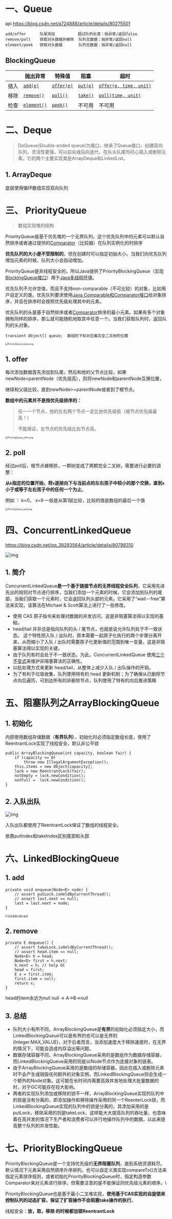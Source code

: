 # 一、Queue

api   https://blog.csdn.net/a724888/article/details/80275501

```
add/offer      队尾添加          超过队列长度：抛异常/返回false
remove/poll    获取对头数据并移除  队列无数据：抛异常/返回null
element/peek   获取对头数据       队列无数据：抛异常/返回null
```

## BlockingQueue

|      | 抛出异常                                                     | 特殊值                                                       | 阻塞                                                         | 超时                                                         |
| ---- | ------------------------------------------------------------ | ------------------------------------------------------------ | ------------------------------------------------------------ | ------------------------------------------------------------ |
| 插入 | [`add(e)`](https://blog.csdn.net/wei_ya_wen/article/details/19344939) | [`offer(e)`](https://blog.csdn.net/wei_ya_wen/article/details/19344939) | [`put(e)`](https://blog.csdn.net/wei_ya_wen/article/details/19344939) | [`offer(e, time, unit)`](https://blog.csdn.net/wei_ya_wen/article/details/19344939) |
| 移除 | [`remove()`](https://blog.csdn.net/wei_ya_wen/article/details/19344939) | [`poll()`](https://blog.csdn.net/wei_ya_wen/article/details/19344939) | [`take()`](https://blog.csdn.net/wei_ya_wen/article/details/19344939) | [`poll(time, unit)`](https://blog.csdn.net/wei_ya_wen/article/details/19344939) |
| 检查 | [`element()`](https://blog.csdn.net/wei_ya_wen/article/details/19344939) | [`peek()`](https://blog.csdn.net/wei_ya_wen/article/details/19344939) | 不可用                                                       | 不可用                                                       |



# 二、Deque

> DeQueue(Double-ended queue)为接口，继承了Queue接口，创建双向队列，灵活性更强，可以前向或后向迭代，在队头队尾均可心插入或删除元素。它的两个主要实现类是ArrayDeque和LinkedList。

## 1. ArrayDeque

底层使用循环数组实现双向队列

# 三、 PriorityQueue

> 数组实现堆的结构

PriorityQueue是基于优先堆的一个无界队列，这个优先队列中的元素可以默认自然排序或者通过提供的[Comparator](http://www.journaldev.com/780/java-comparable-and-comparator-example-to-sort-objects)（比较器）在队列实例化的时排序

**优先队列的大小是不受限制的**，但在创建时可以指定初始大小。当我们向优先队列增加元素的时候，队列大小会自动增加。

PriorityQueue是非线程安全的，所以Java提供了PriorityBlockingQueue（实现[BlockingQueue接口](http://www.journaldev.com/1034/java-blockingqueue-example-implementing-producer-consumer-problem)）用于[Java多线程环境](http://www.journaldev.com/1079/java-thread-tutorial)。

优先队列不允许空值，而且不支持non-comparable（不可比较）的对象，比如用户自定义的类。优先队列要求使用[Java Comparable和Comparator接口](http://www.journaldev.com/780/java-comparable-and-comparator-example-to-sort-objects)给对象排序，并且在排序时会按照优先级处理其中的元素。

优先队列的头是基于自然排序或者[Comparator](http://www.journaldev.com/780/java-comparable-and-comparator-example-to-sort-objects)排序的最小元素。如果有多个对象拥有同样的排序，那么就可能随机地取其中任意一个。当我们获取队列时，返回队列的头对象。



```
transient Object[] queue;  数组的下标对应着完全二叉树的位置
```

<img src="D:\myself\springboot-example\文档\typora\images\queue01.png" alt="PriorityQueue_base.png" style="zoom:50%;" />

## 1. offer

每次添加数据首先添加到队尾，然后和他的父节点比较，如果newNode<parentNode（优先级高），则将newNode和parentNode互换位置，

继续和父级比较，直到newNode>=parentNode或者到了根节点。

**数组中的元素并不是按优先级排序的：**

>任一一个节点，他的左右两个节点一定比他优先级低（根节点优先级最高！）
>
>不能保证，左节点的优先级比右节点高。



<img src="D:\myself\springboot-example\文档\typora\images\queue02.png" alt="PriorityQueue_offer.png" style="zoom:50%;" />

## 2. poll

经过poll后，根节点被移除，一颗树变成了两颗完全二叉树，需要进行必要的调整：

**从`k`指定的位置开始，将`x`逐层向下与当前点的左右孩子中较小的那个交换，直到`x`小于或等于左右孩子中的任何一个为止**。

例如 ： k=0， x=9 一般是从第1层比较，比较的值是数组的最后一个值



<img src="D:\myself\springboot-example\文档\typora\images\queue03.png" alt="PriorityQueue_poll.png" style="zoom:50%;" />



#  四、ConcurrentLinkedQueue

https://blog.csdn.net/qq_38293564/article/details/80798310

![img](D:\myself\springboot-example\文档\typora\images\queue05.png)

## 1. 简介

ConcurrentLinkedQueue**是一个基于链接节点的无界线程安全队列**，它采用先进先出的规则对节点进行排序，当我们添加一个元素的时候，它会添加到队列的尾部，当我们获取一个元素时，它会返回队列头部的元素。它采用了“wait－free”算法来实现，该算法在Michael & Scott算法上进行了一些修改。

- 使用 CAS 原子指令来处理对数据的并发访问，这是非阻塞算法得以实现的基础。
- head/tail 并非总是指向队列的头 / 尾节点，也就是说允许队列处于不一致状态。 这个特性把入队 / 出队时，原本需要一起原子化执行的两个步骤分离开来，从而缩小了入队 / 出队时需要原子化更新值的范围到唯一变量。这是非阻塞算法得以实现的关键。
- 由于队列有时会处于不一致状态。为此，ConcurrentLinkedQueue 使用[三个不变式](https://www.ibm.com/developerworks/cn/java/j-lo-concurrent/index.html)来维护非阻塞算法的正确性。
- 以批处理方式来更新 head/tail，从整体上减少入队 / 出队操作的开销。
- 为了有利于垃圾收集，队列使用特有的 head 更新机制；为了确保从已删除节点向后遍历，可到达所有的非删除节点，队列使用了特有的向后推进策略

# 五、阻塞队列之ArrayBlockingQueue

## 1. 初始化

内部使用数组存储数据（**有界队列**），初始化时必须指定数组长度，使用了ReentrantLock实现了线程安全，默认非公平锁

```
public ArrayBlockingQueue(int capacity, boolean fair) {
    if (capacity <= 0)
        throw new IllegalArgumentException();
    this.items = new Object[capacity];
    lock = new ReentrantLock(fair);
    notEmpty = lock.newCondition();
    notFull =  lock.newCondition();
}
```

## 2. 入队出队

![img](D:\myself\springboot-example\文档\typora\images\queue06.png)



入队出队都使用了ReentrantLock保证了数组的线程安全。

依靠putIndex和takeIndex区别尾部和头部

# 六、LinkedBlockingQueue

## 1. add

```
private void enqueue(Node<E> node) {
    // assert putLock.isHeldByCurrentThread();
    // assert last.next == null;
    last = last.next = node;
}
```

<img src="D:\myself\springboot-example\文档\typora\images\queue07.png" alt="在这里插入图片描述" style="zoom:50%;" />

## 2. remove

```
private E dequeue() {
    // assert takeLock.isHeldByCurrentThread();
    // assert head.item == null;
    Node<E> h = head;
    Node<E> first = h.next;
    h.next = h; // help GC
    head = first;
    E x = first.item;
    first.item = null;
    return x;
}
```

head的item永远为null    null -> A->B->null

## 3. 总结

- 队列大小有所不同，ArrayBlockingQueue是**有界**的初始化必须指定大小，而LinkedBlockingQueue可以是有界的也可以是无界的(Integer.MAX_VALUE)，对于后者而言，当添加速度大于移除速度时，在无界的情况下，可能会造成内存溢出等问题。
- 数据存储容器不同，ArrayBlockingQueue采用的是数组作为数据存储容器，而LinkedBlockingQueue采用的则是以Node节点作为连接对象的链表。
- 由于ArrayBlockingQueue采用的是数组的存储容器，因此在插入或删除元素时不会产生或销毁任何额外的对象实例，而LinkedBlockingQueue则会生成一个额外的Node对象。这可能在长时间内需要高效并发地处理大批量数据的时，对于GC可能存在较大影响。
- 两者的实现队列添加或移除的锁不一样，ArrayBlockingQueue实现的队列中的锁是没有分离的，即添加操作和移除操作采用的同一个ReenterLock锁，而LinkedBlockingQueue实现的队列中的锁是分离的，其添加采用的是putLock，移除采用的则是takeLock，这样能大大提高队列的吞吐量，也意味着在高并发的情况下生产者和消费者可以并行地操作队列中的数据，以此来提高整个队列的并发性能。

# 七、PriorityBlockingQueue

PriorityBlockingQueue是一个支持优先级的**无界阻塞队列**，直到系统资源耗尽。默认情况下元素采用自然顺序升序排列。也可以自定义类实现compareTo()方法来指定元素排序规则，或者初始化PriorityBlockingQueue时，指定构造参数Comparator来对元素进行排序。但需要注意的是不能保证同优先级元素的顺序。\

PriorityBlockingQueue也是基于最小二叉堆实现，**使用基于CAS实现的自旋锁来控制队列的动态扩容，保证了扩容操作不会阻塞take操作的执行**。

线程安全：**放，取，移除 的时候都加锁ReentrantLock**



